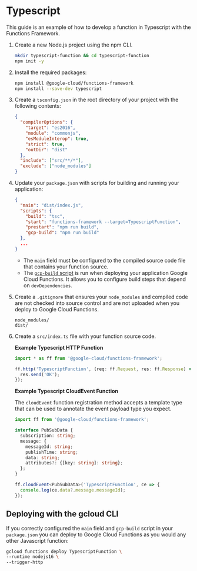 # Typescript

This guide is an example of how to develop a function in Typescript with
the Functions Framework.

1. Create a new Node.js project using the npm CLI.

   ```sh
   mkdir typescript-function && cd typescript-function
   npm init -y
   ```

1. Install the required packages:

   ```sh
   npm install @google-cloud/functions-framework
   npm install --save-dev typescript
   ```

1. Create a `tsconfig.json` in the root directory of your project with the following contents:

   ```json
   {
     "compilerOptions": {
       "target": "es2016",
       "module": "commonjs",
       "esModuleInterop": true,
       "strict": true,
       "outDir": "dist"
     },
     "include": ["src/**/*"],
     "exclude": ["node_modules"]
   }
   ```

1. Update your `package.json` with scripts for building and running your application:

   ```json
   {
     "main": "dist/index.js",
     "scripts": {
       "build": "tsc",
       "start": "functions-framework --target=TypescriptFunction",
       "prestart": "npm run build",
       "gcp-build": "npm run build"
     },
     ...
   }
   ```

   - The `main` field must be configured to the compiled source code file that contains your function source.
   - The [`gcp-build` script](https://cloud.google.com/functions/docs/writing/specifying-dependencies-nodejs#executing_custom_build_steps_during_deployment) is run when deploying your application Google Cloud Functions. It allows you to configure build steps that depend on `devDependencies`.

1. Create a `.gitignore` that ensures your `node_modules` and compiled code are not checked into source control and are not uploaded when you deploy to Google Cloud Functions.

   ```
   node_modules/
   dist/
   ```

1. Create a `src/index.ts` file with your function source code.

   **Example Typescript HTTP Function**

   ```typescript
   import * as ff from '@google-cloud/functions-framework';

   ff.http('TypescriptFunction', (req: ff.Request, res: ff.Response) => {
     res.send('OK');
   });
   ```

   **Example Typescript CloudEvent Function**

   The `cloudEvent` function registration method accepts a template type that can be used to
   annotate the event payload type you expect.

   ```typescript
   import ff from '@google-cloud/functions-framework';

   interface PubSubData {
     subscription: string;
     message: {
       messageId: string;
       publishTime: string;
       data: string;
       attributes?: {[key: string]: string};
     };
   }

   ff.cloudEvent<PubSubData>('TypescriptFunction', ce => {
     console.log(ce.data?.message.messageId);
   });
   ```

## Deploying with the gcloud CLI

If you correctly configured the `main` field and `gcp-build` script in your `package.json` you can deploy to Google Cloud Functions as you would any other Javascript function:

```sh
gcloud functions deploy TypescriptFunction \
--runtime nodejs16 \
--trigger-http
```
